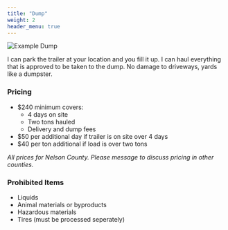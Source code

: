 ```yaml
---
title: "Dump"
weight: 2
header_menu: true
---
```


![Example Dump](images/dump.jpg)

I can park the trailer at your location and you fill it up.  I can haul everything that is approved to be taken to the dump.  No damage to driveways, yards like a dumpster. 

### Pricing
* $240 minimum covers:
    * 4 days on site
    * Two tons hauled
    * Delivery and dump fees
* $50 per additional day if trailer is on site over 4 days
* $40 per ton additional if load is over two tons

_All prices for Nelson County.  Please message to discuss pricing in other counties._

### Prohibited Items
* Liquids
* Animal materials or byproducts
* Hazardous materials
* Tires (must be processed seperately)
